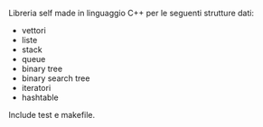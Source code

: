 Libreria self made in linguaggio C++ per le seguenti strutture dati: 
- vettori
- liste
- stack
- queue
- binary tree
- binary search tree
- iteratori
- hashtable

Include test e makefile. 

